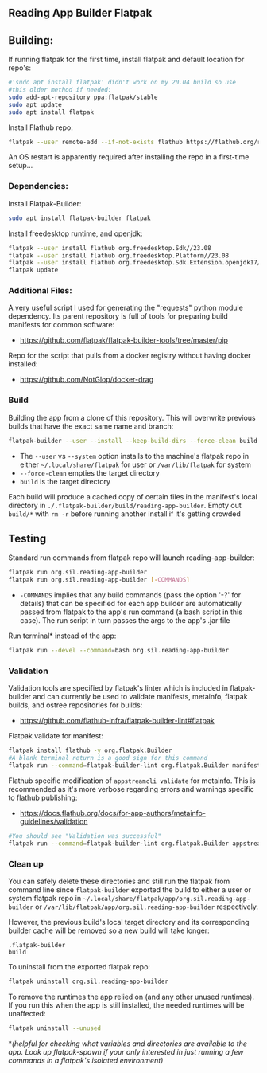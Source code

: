 ## Reading App Builder Flatpak

## Building:

If running flatpak for the first time, install flatpak and default location for repo's:
```bash
#'sudo apt install flatpak' didn't work on my 20.04 build so use
#this older method if needed:
sudo add-apt-repository ppa:flatpak/stable
sudo apt update
sudo apt install flatpak
```
Install Flathub repo:
```bash
flatpak --user remote-add --if-not-exists flathub https://flathub.org/repo/flathub.flatpakrepo
```

An OS restart is apparently required after installing the repo in a first-time setup...

### Dependencies:

Install Flatpak-Builder:
```bash
sudo apt install flatpak-builder flatpak
```

Install freedesktop runtime, and openjdk:
```bash
flatpak --user install flathub org.freedesktop.Sdk//23.08
flatpak --user install flathub org.freedesktop.Platform//23.08
flatpak --user install flathub org.freedesktop.Sdk.Extension.openjdk17//23.08
flatpak update
```

### Additional Files:

A very useful script I used for generating the "requests" python module dependency. Its parent repository is full of tools for preparing build manifests for common software:

- https://github.com/flatpak/flatpak-builder-tools/tree/master/pip

Repo for the script that pulls from a docker registry without having docker installed:

- https://github.com/NotGlop/docker-drag 


### Build

Building the app from a clone of this repository. This will overwrite previous builds that have the exact same name and branch:
```bash
flatpak-builder --user --install --keep-build-dirs --force-clean build org.sil.reading-app-builder.yml
```
- The `--user` vs `--system` option installs to the machine's flatpak repo in either `~/.local/share/flatpak` for user or `/var/lib/flatpak` for system
- `--force-clean` empties the target directory
- `build` is the target directory

Each build will produce a cached copy of certain files in the manifest's local directory in `./.flatpak-builder/build/reading-app-builder`. Empty out `build/*` with `rm -r` before running another install if it's getting crowded

## Testing

Standard run commands from flatpak repo will launch reading-app-builder:
```bash
flatpak run org.sil.reading-app-builder
flatpak run org.sil.reading-app-builder [-COMMANDS]
```

- `-COMMANDS` implies that any build commands (pass the option '-?' for details) that can be specified for each app builder are automatically passed from flatpak to the app's run command (a bash script in this case). The run script in turn passes the args to the app's .jar file

Run terminal* instead of the app:
```bash
flatpak run --devel --command=bash org.sil.reading-app-builder
```


### Validation

Validation tools are specified by flatpak's linter which is included in flatpak-builder and can currently be used to validate manifests, metainfo, flatpak builds, and ostree repositories for builds:
- https://github.com/flathub-infra/flatpak-builder-lint#flatpak

Flatpak validate for manifest:
```bash
flatpak install flathub -y org.flatpak.Builder
#A blank terminal return is a good sign for this command
flatpak run --command=flatpak-builder-lint org.flatpak.Builder manifest org.sil.reading-app-builder.yml
```
Flathub specific modification of `appstreamcli validate` for metainfo. This is recommended as it's more verbose regarding errors and warnings specific to flathub publishing:
- https://docs.flathub.org/docs/for-app-authors/metainfo-guidelines/validation
```bash
#You should see "Validation was successful"
flatpak run --command=flatpak-builder-lint org.flatpak.Builder appstream org.sil.reading-app-builder.metainfo.xml
```

### Clean up

You can safely delete these directories and still run the
flatpak from command line since `flatpak-builder` exported
the build to either a user or system flatpak repo in `~/.local/share/flatpak/app/org.sil.reading-app-builder` or `/var/lib/flatpak/app/org.sil.reading-app-builder` respectively.

However, the previous build's local target directory and its corresponding builder cache will be removed so a new build will take longer:

```
.flatpak-builder
build
```

To uninstall from the exported flatpak repo:
```bash
flatpak uninstall org.sil.reading-app-builder
```

To remove the runtimes the app relied on (and any other unused runtimes). If you run this when the app is still installed, the needed runtimes will be unaffected:
```bash
flatpak uninstall --unused
```

**(helpful for checking what variables and directories are available to the app. Look up flatpak-spawn if your only interested in just running a few commands in a flatpak's isolated environment)*
